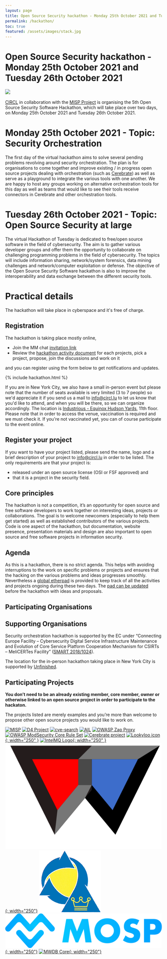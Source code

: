 ```yaml
---
layout: page
title: Open Source Security hackathon - Monday 25th October 2021 and Tuesday 26th October 2021
permalink: /hackathon/
toc: true
featured: /assets/images/stack.jpg
---
```


# Open Source Security hackathon - Monday 25th October 2021 and Tuesday 26th October 2021

![](/assets/images/stack.jpg)

[CIRCL](https://www.circl.lu/) in collaboration with the [MISP Project](https://www.misp-project.org/) is organising the 5th Open Source Security Software Hackathon, which will take place over two days, on Monday 25th October 2021 and Tuesday 26th October 2021.

# Monday 25th October 2021 - Topic: Security Orchestration

The first day of the virtual hackathon aims to solve several pending problems revolving around security orchestration. The plan is for organisations to come together and improve existing / in progress open source projects dealing with orchestration (such as [Cerebrate](https://github.com/cerebrate-project)) as well as serve as a playground to integrate the various tools with one another. We are happy to host any groups working on alternative orchestration tools for this day as well as teams that would like to see their tools receive connectors in Cerebrate and other orchestration tools.

# Tuesday 26th October 2021 - Topic: Open Source Security at large

The virtual Hackathon of Tuesday is dedicated to free/open source software in the field of cybersecurity. The aim is to gather various developer groups and offer them the opportunity to collaborate on challenging programming problems in the field of cybersecurity. The topics will include information sharing, network/system forensics, data mining challenges and network/computer exploitation or defense. The objective of the Open Source Security Software hackathon is also to improve the interoperability and data exchange between the different security tools.

# Practical details

The hackathon will take place in cyberspace and it's free of charge.

## Registration

The hackathon is taking place mostly online,

- Join the MM chat [invitation link](https://mm.circl.lu/signup_user_complete/?id=j8tpo19z53fmmcaheoprg3izhe)
- Review the [hackathon activity document](https://hdoc.csirt-tooling.org/G-IuJ1aeR7adY0eWNpLyjg) for each projects, pick a project, propose, join the discussions and work on it

and you can register using the form below to get notifications and updates.

{% include hackathon.html %}

If you are in New York City, we also have a small in-person event but please note that the number of seats available is very limited (3 to 7 people) so
we'd appreciate it if you send us a mail to info@circl.lu to let us know that you'd like to attend, and when you will be there, so we can organize accordingly.
The location is [Industrious - Equinox Hudson Yards](https://www.google.com/maps/place/Industrious+at+Equinox+Hudson+Yards/@40.7546312,-74.004437,17z/data=!3m2!4b1!5s0x89c259b4431df435:0xb6e1fe740e407ce1!4m5!3m4!1s0x89c259dbd9535dbf:0x24d1362425f7b6f3!8m2!3d40.7546272!4d-74.002243), 11th floor.
Please note that in order to access the venue, vaccination is required and we must check it. If you're not vaccinated yet, you can of course participate to the event online.

## Register your project

If you want to have your project listed, please send the name, logo and a brief description of your project to info@circl.lu in order to be listed. The only requirements are that your project is:

- released under an open source license (OSI or FSF approved) and
- that it is a project in the security field.

## Core principles

The hackathon is not a competition, it’s an opportunity for open source and free software developers to work together on interesting ideas, projects or collaborations. The goal is to welcome newcomers (especially to help them get started) as well as established contributors of the various projects. Code is one aspect of the hackathon, but documentation, website presence, presentation materials and design are also important to open source and free software projects in information security.

## Agenda

As this is a hackathon, there is no strict agenda. This helps with avoiding interruptions to the work on specific problems or projects and ensures that the hacking on the various problems and ideas progresses smoothly. Nevertheless a [global etherpad](https://hdoc.csirt-tooling.org/G-IuJ1aeR7adY0eWNpLyjg) is provided to keep track of all the activities and projects ongoing during these two days. The [pad can be updated](https://hdoc.csirt-tooling.org/G-IuJ1aeR7adY0eWNpLyjg) before the hackathon with ideas and proposals.

## Participating Organisations

## Supporting Organisations

Security orchestration hackathon is supported by the EC under “Connecting Europe Facility – Cybersecurity Digital Service Infrastructure Maintenance and Evolution of Core Service Platform Cooperation Mechanism for CSIRTs – MeliCERTes Facility” ([SMART 2018/1024](https://digital-strategy.ec.europa.eu/en/news/open-platforms-collaborate-cyber-threats)).

The location for the in-person hackathon taking place in New York City is supported by [Unfinished](https://unfinished.com/).

## Participating Projects

**You don’t need to be an already existing member, core member, owner or otherwise linked to an open source project in order to participate to the hackaton.**

The projects listed are merely examples and you’re more than welcome to propose other open source projects you would like to work on.


[![MISP](https://www.misp-project.org/assets/images/misp-small.png)](https://www.misp-project.org/)
[![D4 Project](https://www.d4-project.org/assets/images/logo.png)](https://www.d4-project.org/)
[![cve-search](https://www.cve-search.org/images/cve-search.png)](https://www.cve-search.org)
[![AIL](https://www.ail-project.org/assets/img/logonav.png)](https://www.ail-project.org/)
[![OWASP Zap Proxy](https://pbs.twimg.com/profile_images/935515807949434880/T8RuttbQ_400x400.jpg)](https://www.zaproxy.org/)
[![OWASP ModSecurity Core Rule Set](https://owasp.org/www-project-modsecurity-core-rule-set/assets/images/CRS-logo-full_size-512x257.png)](https://coreruleset.org/)
[![Cerebrate project](https://avatars.githubusercontent.com/u/60326167?s=200&v=4)](https://github.com/cerebrate-project/)
[![Lookyloo icon](https://github.com/Lookyloo/lookyloo/raw/main/website/web/static/lookyloo.jpeg){: width="250" }](https://www.lookyloo.eu/)
[![IntelMQ Logo](https://raw.githubusercontent.com/certtools/intelmq/develop/docs/_static/Logo_Intel_MQ.png){: width="250" }](https://github.com/certtools/intelmq)
[![WHIDS Logo](https://raw.githubusercontent.com/0xrawsec/whids/master/doc/img/logo.png){: width="250"}](https://github.com/0xrawsec/whids)
[![MONARC](https://raw.githubusercontent.com/monarc-project/monarc-training/master/common_pictures/logo-monarc.png)](https://www.monarc.lu)
[![MOSP](https://raw.githubusercontent.com/CASES-LU/MOSP/master/mosp/static/img/logo-large.png){: width="250"}](https://github.com/CASES-LU/MOSP)
[![MWDB Core](https://raw.githubusercontent.com/CERT-Polska/mwdb-core/master/mwdb/web/src/assets/logo.png){: width="250"}](https://github.com/CERT-Polska/mwdb-core)
